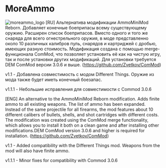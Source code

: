 # MoreAmmo
![moreammo_logo](https://github.com/user-attachments/assets/6607730e-4624-4898-ab61-66c244febc46)
[RU]
Альтернатива модификации AmmoMiniMod Reborn. Добавляет конечные боеприпасы всему существующему оружию.
Расширен список боеприпасов. Вместо одного и того же снаряда для всего огнестрельного оружия, в моде представленно
около 10 различных калибров пуль, снарядов и картриджей с дробью, имеющих разную стоимость.
Модификация создана с помощью merge-функционала ComMod, что позволяет установить её как на чистую игру, так и после установки других модификаций.
Для установки требуется DEM ComMod версии 3.0.6 и выше. (<https://github.com/Zvetkov/ComMod>)

v1.1 - Добавлена совместимость с модом Different Things. Оружие из мода также будет иметь конечный боезапас.

v1.1.1 - Небольшие исправления для совместимости с Commod 3.0.6

[ENG]
An alternative to the AmmoMiniMod Reborn modification. Adds finite ammo to all existing weapons. The list of ammo has been expanded. Instead of the same projectile for all firearms, the mod features about 10 different calibers of bullets, shells, and shot cartridges with different costs. The modification was created using the ComMod merge functionality, which allows you to install it both on a clean game and after installing other modifications.DEM ComMod version 3.0.6 and higher is required for installation. (https://github.com/Zvetkov/ComMod)

v1.1 - Added compatibility with the Different Things mod. Weapons from the mod will also have finite ammo.

v1.1.1 - Minor fixes for compatibility with Commod 3.0.6
